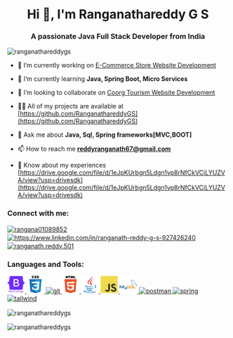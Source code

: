 <h1 align="center">Hi 👋, I'm Ranganathareddy G S</h1>
<h3 align="center">A passionate Java Full Stack Developer from India</h3>

<p align="left"> <img src="https://komarev.com/ghpvc/?username=ranganathareddygs&label=Profile%20views&color=0e75b6&style=flat" alt="ranganathareddygs" /> </p>

- 🔭 I’m currently working on [E-Commerce Store Website Development](https://github.com/RanganathareddyGS/E-Commerce-Store)

- 🌱 I’m currently learning **Java, Spring Boot, Micro Services**

- 👯 I’m looking to collaborate on [Coorg Tourism Website Development](https://coorgtourismguide.com/)

- 👨‍💻 All of my projects are available at [https://github.com/RanganathareddyGS](https://github.com/RanganathareddyGS)

- 💬 Ask me about **Java, Sql, Spring frameworks[MVC,BOOT]**

- 📫 How to reach me **reddyranganath67@gmail.com**

- 📄 Know about my experiences [https://drive.google.com/file/d/1eJpKUrbgn5Ldgn1vp8rNfCkVCiLYUZVA/view?usp=drivesdk](https://drive.google.com/file/d/1eJpKUrbgn5Ldgn1vp8rNfCkVCiLYUZVA/view?usp=drivesdk)

<h3 align="left">Connect with me:</h3>
<p align="left">
<a href="https://twitter.com/rangana01089852" target="blank"><img align="center" src="https://raw.githubusercontent.com/rahuldkjain/github-profile-readme-generator/master/src/images/icons/Social/twitter.svg" alt="rangana01089852" height="30" width="40" /></a>
<a href="https://linkedin.com/in/https://www.linkedin.com/in/ranganath-reddy-g-s-927426240" target="blank"><img align="center" src="https://raw.githubusercontent.com/rahuldkjain/github-profile-readme-generator/master/src/images/icons/Social/linked-in-alt.svg" alt="https://www.linkedin.com/in/ranganath-reddy-g-s-927426240" height="30" width="40" /></a>
<a href="https://instagram.com/ranganath.reddy.501" target="blank"><img align="center" src="https://raw.githubusercontent.com/rahuldkjain/github-profile-readme-generator/master/src/images/icons/Social/instagram.svg" alt="ranganath.reddy.501" height="30" width="40" /></a>
</p>

<h3 align="left">Languages and Tools:</h3>
<p align="left"> <a href="https://getbootstrap.com" target="_blank" rel="noreferrer"> <img src="https://raw.githubusercontent.com/devicons/devicon/master/icons/bootstrap/bootstrap-plain-wordmark.svg" alt="bootstrap" width="40" height="40"/> </a> <a href="https://www.w3schools.com/css/" target="_blank" rel="noreferrer"> <img src="https://raw.githubusercontent.com/devicons/devicon/master/icons/css3/css3-original-wordmark.svg" alt="css3" width="40" height="40"/> </a> <a href="https://git-scm.com/" target="_blank" rel="noreferrer"> <img src="https://www.vectorlogo.zone/logos/git-scm/git-scm-icon.svg" alt="git" width="40" height="40"/> </a> <a href="https://www.w3.org/html/" target="_blank" rel="noreferrer"> <img src="https://raw.githubusercontent.com/devicons/devicon/master/icons/html5/html5-original-wordmark.svg" alt="html5" width="40" height="40"/> </a> <a href="https://www.java.com" target="_blank" rel="noreferrer"> <img src="https://raw.githubusercontent.com/devicons/devicon/master/icons/java/java-original.svg" alt="java" width="40" height="40"/> </a> <a href="https://developer.mozilla.org/en-US/docs/Web/JavaScript" target="_blank" rel="noreferrer"> <img src="https://raw.githubusercontent.com/devicons/devicon/master/icons/javascript/javascript-original.svg" alt="javascript" width="40" height="40"/> </a> <a href="https://www.mysql.com/" target="_blank" rel="noreferrer"> <img src="https://raw.githubusercontent.com/devicons/devicon/master/icons/mysql/mysql-original-wordmark.svg" alt="mysql" width="40" height="40"/> </a> <a href="https://postman.com" target="_blank" rel="noreferrer"> <img src="https://www.vectorlogo.zone/logos/getpostman/getpostman-icon.svg" alt="postman" width="40" height="40"/> </a> <a href="https://spring.io/" target="_blank" rel="noreferrer"> <img src="https://www.vectorlogo.zone/logos/springio/springio-icon.svg" alt="spring" width="40" height="40"/> </a> <a href="https://tailwindcss.com/" target="_blank" rel="noreferrer"> <img src="https://www.vectorlogo.zone/logos/tailwindcss/tailwindcss-icon.svg" alt="tailwind" width="40" height="40"/> </a> </p>

<p><img align="center" src="https://github-readme-stats.vercel.app/api/top-langs?username=ranganathareddygs&show_icons=true&locale=en&layout=compact" alt="ranganathareddygs" /></p>

<p><img align="center" src="https://github-readme-streak-stats.herokuapp.com/?user=ranganathareddygs&" alt="ranganathareddygs" /></p>
